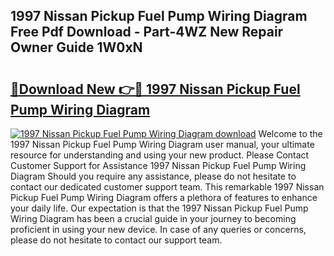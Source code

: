 ## 1997 Nissan Pickup Fuel Pump Wiring Diagram Free Pdf Download - Part-4WZ New Repair Owner Guide 1W0xN

# <h2><a href="http://dfo8ff.blite.top/?on=1997+Nissan+Pickup+Fuel+Pump+Wiring+Diagram">🔗Download New 👉🔴 1997 Nissan Pickup Fuel Pump Wiring Diagram</a></h2>

[![1997 Nissan Pickup Fuel Pump Wiring Diagram download](https://i.imgur.com/lujVjoI.png)](http://dfo8ff.blite.top/?on=1997+Nissan+Pickup+Fuel+Pump+Wiring+Diagram)
Welcome to the 1997 Nissan Pickup Fuel Pump Wiring Diagram user manual, your ultimate resource for understanding and using your new product. Please Contact Customer Support for Assistance 1997 Nissan Pickup Fuel Pump Wiring Diagram Should you require any assistance, please do not hesitate to contact our dedicated customer support team. This remarkable 1997 Nissan Pickup Fuel Pump Wiring Diagram offers a plethora of features to enhance your daily life. Our expectation is that the 1997 Nissan Pickup Fuel Pump Wiring Diagram has been a crucial guide in your journey to becoming proficient in using your new device. In case of any queries or concerns, please do not hesitate to contact our support team.
